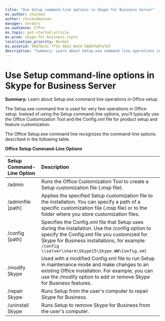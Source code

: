 ```yaml
---
title: "Use Setup command-line options in Skype for Business Server"
ms.author: chucked
author: chuckedmonson
manager: serdars
ms.audience: ITPro
ms.topic: get-started-article
ms.prod: skype-for-business-itpro
localization_priority: Normal
ms.assetid: 99878c3c-ff31-48e2-8424-580d7b07a7bf
description: "Summary: Learn about Setup.exe command line operations in Office setup."
---
```


# Use Setup command-line options in Skype for Business Server
 
**Summary:** Learn about Setup.exe command line operations in Office setup.
  
The Setup.exe command line is used for very few operations in Office setup. Instead of using the Setup command-line options, you'll typically use the Office Customization Tool and the Config.xml file for product setup and feature customization.
  
The Office Setup.exe command line recognizes the command-line options described in the following table.
  
**Office Setup Command-Line Options**

|**Setup Command-Line Option**|**Description**|
|:-----|:-----|
|/admin  <br/> |Runs the Office Customization Tool to create a Setup customization file (.msp file).  <br/> |
|/adminfile [path]  <br/> |Applies the specified Setup customization file to the installation. You can specify a path of a specific customization file (.msp file) or to the folder where you store customization files.  <br/> |
|/config [path]  <br/> |Specifies the Config.xml file that Setup uses during the installation. Use the /config option to specify the Config.xml file you customized for Skype for Business installations, for example:  `/config \\server\share\Skype15\Skype.WW\Config.xml` <br/> |
|/modify Skype  <br/> |Used with a modified Config.xml file to run Setup in maintenance mode and make changes to an existing Office installation. For example, you can use the /modify option to add or remove Skype for Business features.  <br/> |
|/repair Skype  <br/> |Runs Setup from the user's computer to repair Skype for Business.  <br/> |
|/uninstall Skype  <br/> |Runs Setup to remove Skype for Business from the user's computer.  <br/> |
   


